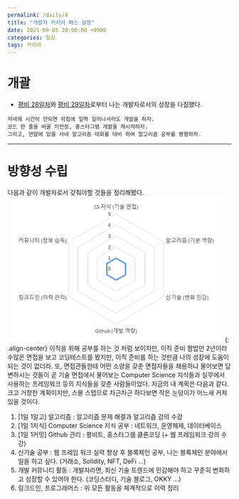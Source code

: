 ```yaml
---
permalink: /daily/4
title: "개발자 커리어 패스 설정"
date: 2021-09-05 20:00:00 +0900
categories: 일상
tags: 커리어
---  
```

# 개괄
- [평비 28일차](https://rlaghdcjf12.github.io/ordinary/28)와 [평비 29일차](https://rlaghdcjf12.github.io/ordinary/29)로부터 나는 개발자로서의 성장을 다짐했다.  

```
저녁에 시간이 안되면 아침에 일찍 일어나서라도 개발을 하자.
코드 한 줄을 바꿀 지언정, 홍스타그램 개발을 재시작하자.
그리고, 연말에 있을 사내 알고리즘 대회를 대비 하여 알고리즘 공부를 병행하자.
```

---
# 방향성 수립
다음과 같이 개발자로서 갖춰야할 것들을 정리해봤다.
![개발자가 갖춰야할 6가지 소양][개발6성]{: .align-center}
이직을 위해 공부를 하는 것 처럼 보이지만, 이직 준비 짬밥만 2년이라 수많은 면접을 보고 코딩테스트를 봤지만, 이직 준비를 하는 것만큼 나의 성장에 도움이 되는 것이 없더라. 또, 면접관들한테 어떤 소양을 갖춘 면접자들을 채용하냐 물어보면 답변하시는 것들이 곧 기술 면접에서 물어보는 Computer Science 지식들과 실무에서 사용하는 프레임워크 등의 지식들을 갖춘 사람들이었다. 지금의 내 계획은 다음과 같다. 크고 거창한 계획이지만, 스몰 스텝으로 차근차근 하다보면 작은 눈덩이가 어느새 커져 있을 것이다.
1. [1일 1알고] 알고리즘 : 알고리즘 문제 해결과 알고리즘 강의 수강  
2. [1일 1지식] Computer Science 지식 공부 : 네트워크, 운영체제, 데이터베이스  
3. [1일 1커밋] Github 관리 : 평비트, 홍스타그램 클론코딩 (+ 웹 프레임워크 강의 수강)  
4. 신기술 공부 : 웹 프레임 워크 실력 향상 후 블록체인 공부, 나는 블록체인 분야에서 일을 하고 싶다. (거래소, Solidity, NFT, DeFi ...)
5. 개발 커뮤니티 활동 : 개발자라면, 최신 기술 트렌드에 민감해야 하고 꾸준히 변화하고 성장할 수 있어야 한다. (코딩스터디, 기술 블로그, OKKY ...)
6. 링크드인, 프로그래머스 : 위 모든 활동을 체계적으로 이력 정리

[개발6성]: ../../assets/images/post/Ordinary/Develop_Hexagon.png